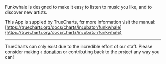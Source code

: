 Funkwhale is designed to make it easy to listen to music you like, and to discover new artists.

This App is supplied by TrueCharts, for more information visit the manual: [https://truecharts.org/docs/charts/incubator/funkwhale](https://truecharts.org/docs/charts/incubator/funkwhale)

---

TrueCharts can only exist due to the incredible effort of our staff.
Please consider making a [donation](https://truecharts.org/docs/about/sponsor) or contributing back to the project any way you can!
